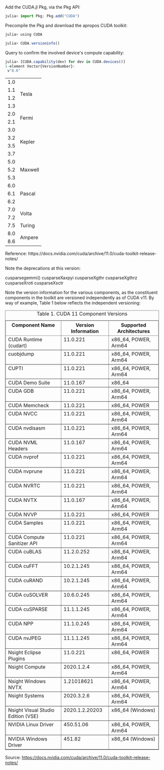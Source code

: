 





Add the CUDA.jl Pkg, via the Pkg API:


```javascript
julia> import Pkg; Pkg.add("CUDA")
```

Precompile the Pkg and download the apropos CUDA toolkit:

```javascript
julia> using CUDA
```

```javascript
julia> CUDA.versioninfo()
```

Query to confirm the involved device's compute capability:

```javascript
julia> [CUDA.capability(dev) for dev in CUDA.devices()]
1-element Vector{VersionNumber}:
 v"8.6"
```

<table>
	<tbody>
		<tr>
			<td>1.0</td>
			<td rowspan="4">Tesla</td>
		</tr>
		<tr>
			<td>1.1</td>
		</tr>
		<tr>
			<td>1.2</td>
		</tr>
		<tr>
			<td>1.3</td>
		</tr>
		<tr>
			<td>2.0</td>
			<td rowspan="2">Fermi</td>
		</tr>
		<tr>
			<td>2.1</td>
		</tr>
		<tr>
			<td>3.0</td>
			<td rowspan="4">Kepler</td>
		</tr>
		<tr>
			<td>3.2</td>
		</tr>
		<tr>
			<td>3.5</td>
		</tr>
		<tr>
			<td>3.7</td>
		</tr>
		<tr>
			<td>5.0</td>
			<td rowspan="3">Maxwell</td>
		</tr>
		<tr>
			<td>5.2</td>
		</tr>
		<tr>
			<td>5.3</td>
		</tr>
		<tr>
			<td>6.0</td>
			<td rowspan="3">Pascal</td>
		</tr>
		<tr>
			<td>6.1</td>
		</tr>
		<tr>
			<td>6.2</td>
		</tr>
		<tr>
			<td>7.0</td>
			<td rowspan="2">Volta</td>
		</tr>
		<tr>
			<td>7.2</td>
		</tr>
		<tr>
			<td>7.5</td>
			<td>Turing</td>
		</tr>
		<tr>
			<td>8.0</td>
			<td rowspan="2">Ampere
</td>
		</tr>
		<tr>
			<td>8.6</td>
		</tr>
	</tbody>
</table>
Reference: https://docs.nvidia.com/cuda/archive/11.0/cuda-toolkit-release-notes/

Note the deprecations at this version:

cusparse<t>gemmi()
cusparseXaxpyi
cusparseXgthr
cusparseXgthrz
cusparseXroti
cusparseXsctr
 
Note the version information for the various components, as the constituent components in the toolkit are versioned independently as of CUDA v11. By way of example, Table 1 below reflects the independent versioning:

<table cellpadding="4" cellspacing="0" frame="border" border="1" rules="all">
<caption><span >Table 1. CUDA 11 Component Versions</span></caption>
<thead class="thead" align="left">
<tr class="row">
<th class="entry" align="center" valign="top" id="d54e1044" rowspan="1" colspan="1">Component Name</th>
<th class="entry" align="center" valign="top" id="d54e1047" rowspan="1" colspan="1">Version Information</th>
<th class="entry" align="center" valign="top" id="d54e1050" rowspan="1" colspan="1">Supported Architectures</th>
</tr>
</thead>
<tbody class="tbody">
<tr class="row">
<td class="entry" valign="top" headers="d54e1044" rowspan="1" colspan="1">CUDA Runtime (cudart)</td>
<td class="entry" valign="top" headers="d54e1047" rowspan="1" colspan="1">11.0.221</td>
<td class="entry" valign="top" headers="d54e1050" rowspan="1" colspan="1">x86_64, POWER, Arm64</td>
</tr>
<tr class="row">
<td class="entry" valign="top" headers="d54e1044" rowspan="1" colspan="1">cuobjdump</td>
<td class="entry" valign="top" headers="d54e1047" rowspan="1" colspan="1">11.0.221</td>
<td class="entry" valign="top" headers="d54e1050" rowspan="1" colspan="1">x86_64, POWER, Arm64</td>
</tr>
<tr class="row">
<td class="entry" valign="top" headers="d54e1044" rowspan="1" colspan="1">CUPTI</td>
<td class="entry" valign="top" headers="d54e1047" rowspan="1" colspan="1">11.0.221</td>
<td class="entry" valign="top" headers="d54e1050" rowspan="1" colspan="1">x86_64, POWER, Arm64</td>
</tr>
<tr class="row">
<td class="entry" valign="top" headers="d54e1044" rowspan="1" colspan="1">CUDA Demo Suite</td>
<td class="entry" valign="top" headers="d54e1047" rowspan="1" colspan="1">11.0.167</td>
<td class="entry" valign="top" headers="d54e1050" rowspan="1" colspan="1">x86_64</td>
</tr>
<tr class="row">
<td class="entry" valign="top" headers="d54e1044" rowspan="1" colspan="1">CUDA GDB</td>
<td class="entry" valign="top" headers="d54e1047" rowspan="1" colspan="1">11.0.221</td>
<td class="entry" valign="top" headers="d54e1050" rowspan="1" colspan="1">x86_64, POWER, Arm64</td>
</tr>
<tr class="row">
<td class="entry" valign="top" headers="d54e1044" rowspan="1" colspan="1">CUDA Memcheck</td>
<td class="entry" valign="top" headers="d54e1047" rowspan="1" colspan="1">11.0.221</td>
<td class="entry" valign="top" headers="d54e1050" rowspan="1" colspan="1">x86_64, POWER</td>
</tr>
<tr class="row">
<td class="entry" valign="top" headers="d54e1044" rowspan="1" colspan="1">CUDA NVCC</td>
<td class="entry" valign="top" headers="d54e1047" rowspan="1" colspan="1">11.0.221</td>
<td class="entry" valign="top" headers="d54e1050" rowspan="1" colspan="1">x86_64, POWER, Arm64</td>
</tr>
<tr class="row">
<td class="entry" valign="top" headers="d54e1044" rowspan="1" colspan="1">CUDA nvdisasm</td>
<td class="entry" valign="top" headers="d54e1047" rowspan="1" colspan="1">11.0.221</td>
<td class="entry" valign="top" headers="d54e1050" rowspan="1" colspan="1">x86_64, POWER, Arm64</td>
</tr>
<tr class="row">
<td class="entry" valign="top" headers="d54e1044" rowspan="1" colspan="1">CUDA NVML Headers</td>
<td class="entry" valign="top" headers="d54e1047" rowspan="1" colspan="1">11.0.167</td>
<td class="entry" valign="top" headers="d54e1050" rowspan="1" colspan="1">x86_64, POWER, Arm64</td>
</tr>
<tr class="row">
<td class="entry" valign="top" headers="d54e1044" rowspan="1" colspan="1">CUDA nvprof</td>
<td class="entry" valign="top" headers="d54e1047" rowspan="1" colspan="1">11.0.221</td>
<td class="entry" valign="top" headers="d54e1050" rowspan="1" colspan="1">x86_64, POWER, Arm64</td>
</tr>
<tr class="row">
<td class="entry" valign="top" headers="d54e1044" rowspan="1" colspan="1">CUDA nvprune</td>
<td class="entry" valign="top" headers="d54e1047" rowspan="1" colspan="1">11.0.221</td>
<td class="entry" valign="top" headers="d54e1050" rowspan="1" colspan="1">x86_64, POWER, Arm64</td>
</tr>
<tr class="row">
<td class="entry" valign="top" headers="d54e1044" rowspan="1" colspan="1">CUDA NVRTC</td>
<td class="entry" valign="top" headers="d54e1047" rowspan="1" colspan="1">11.0.221</td>
<td class="entry" valign="top" headers="d54e1050" rowspan="1" colspan="1">x86_64, POWER, Arm64</td>
</tr>
<tr class="row">
<td class="entry" valign="top" headers="d54e1044" rowspan="1" colspan="1">CUDA NVTX</td>
<td class="entry" valign="top" headers="d54e1047" rowspan="1" colspan="1">11.0.167</td>
<td class="entry" valign="top" headers="d54e1050" rowspan="1" colspan="1">x86_64, POWER, Arm64</td>
</tr>
<tr class="row">
<td class="entry" valign="top" headers="d54e1044" rowspan="1" colspan="1">CUDA NVVP</td>
<td class="entry" valign="top" headers="d54e1047" rowspan="1" colspan="1">11.0.221</td>
<td class="entry" valign="top" headers="d54e1050" rowspan="1" colspan="1">x86_64, POWER</td>
</tr>
<tr class="row">
<td class="entry" valign="top" headers="d54e1044" rowspan="1" colspan="1">CUDA Samples</td>
<td class="entry" valign="top" headers="d54e1047" rowspan="1" colspan="1">11.0.221</td>
<td class="entry" valign="top" headers="d54e1050" rowspan="1" colspan="1">x86_64, POWER, Arm64</td>
</tr>
<tr class="row">
<td class="entry" valign="top" headers="d54e1044" rowspan="1" colspan="1">CUDA Compute Sanitizer API</td>
<td class="entry" valign="top" headers="d54e1047" rowspan="1" colspan="1">11.0.221</td>
<td class="entry" valign="top" headers="d54e1050" rowspan="1" colspan="1">x86_64, POWER, Arm64</td>
</tr>
<tr class="row">
<td class="entry" valign="top" headers="d54e1044" rowspan="1" colspan="1">CUDA cuBLAS</td>
<td class="entry" valign="top" headers="d54e1047" rowspan="1" colspan="1">11.2.0.252</td>
<td class="entry" valign="top" headers="d54e1050" rowspan="1" colspan="1">x86_64, POWER, Arm64</td>
</tr>
<tr class="row">
<td class="entry" valign="top" headers="d54e1044" rowspan="1" colspan="1">CUDA cuFFT</td>
<td class="entry" valign="top" headers="d54e1047" rowspan="1" colspan="1">10.2.1.245</td>
<td class="entry" valign="top" headers="d54e1050" rowspan="1" colspan="1">x86_64, POWER, Arm64</td>
</tr>
<tr class="row">
<td class="entry" valign="top" headers="d54e1044" rowspan="1" colspan="1">CUDA cuRAND</td>
<td class="entry" valign="top" headers="d54e1047" rowspan="1" colspan="1">10.2.1.245</td>
<td class="entry" valign="top" headers="d54e1050" rowspan="1" colspan="1">x86_64, POWER, Arm64</td>
</tr>
<tr class="row">
<td class="entry" valign="top" headers="d54e1044" rowspan="1" colspan="1">CUDA cuSOLVER</td>
<td class="entry" valign="top" headers="d54e1047" rowspan="1" colspan="1">10.6.0.245</td>
<td class="entry" valign="top" headers="d54e1050" rowspan="1" colspan="1">x86_64, POWER, Arm64</td>
</tr>
<tr class="row">
<td class="entry" valign="top" headers="d54e1044" rowspan="1" colspan="1">CUDA cuSPARSE</td>
<td class="entry" valign="top" headers="d54e1047" rowspan="1" colspan="1">11.1.1.245</td>
<td class="entry" valign="top" headers="d54e1050" rowspan="1" colspan="1">x86_64, POWER, Arm64</td>
</tr>
<tr class="row">
<td class="entry" valign="top" headers="d54e1044" rowspan="1" colspan="1">CUDA NPP</td>
<td class="entry" valign="top" headers="d54e1047" rowspan="1" colspan="1">11.1.0.245</td>
<td class="entry" valign="top" headers="d54e1050" rowspan="1" colspan="1">x86_64, POWER, Arm64</td>
</tr>
<tr class="row">
<td class="entry" valign="top" headers="d54e1044" rowspan="1" colspan="1">CUDA nvJPEG</td>
<td class="entry" valign="top" headers="d54e1047" rowspan="1" colspan="1">11.1.1.245</td>
<td class="entry" valign="top" headers="d54e1050" rowspan="1" colspan="1">x86_64, POWER, Arm64</td>
</tr>
<tr class="row">
<td class="entry" valign="top" headers="d54e1044" rowspan="1" colspan="1">Nsight Eclipse Plugins</td>
<td class="entry" valign="top" headers="d54e1047" rowspan="1" colspan="1">11.0.221</td>
<td class="entry" valign="top" headers="d54e1050" rowspan="1" colspan="1">x86_64, POWER</td>
</tr>
<tr class="row">
<td class="entry" valign="top" headers="d54e1044" rowspan="1" colspan="1">Nsight Compute</td>
<td class="entry" valign="top" headers="d54e1047" rowspan="1" colspan="1">2020.1.2.4</td>
<td class="entry" valign="top" headers="d54e1050" rowspan="1" colspan="1">x86_64, POWER, Arm64</td>
</tr>
<tr class="row">
<td class="entry" valign="top" headers="d54e1044" rowspan="1" colspan="1">Nsight Windows NVTX</td>
<td class="entry" valign="top" headers="d54e1047" rowspan="1" colspan="1">1.21018621</td>
<td class="entry" valign="top" headers="d54e1050" rowspan="1" colspan="1">x86_64, POWER, Arm64</td>
</tr>
<tr class="row">
<td class="entry" valign="top" headers="d54e1044" rowspan="1" colspan="1">Nsight Systems</td>
<td class="entry" valign="top" headers="d54e1047" rowspan="1" colspan="1">2020.3.2.6</td>
<td class="entry" valign="top" headers="d54e1050" rowspan="1" colspan="1">x86_64, POWER, Arm64</td>
</tr>
<tr class="row">
<td class="entry" valign="top" headers="d54e1044" rowspan="1" colspan="1">Nsight Visual Studio Edition (VSE)</td>
<td class="entry" valign="top" headers="d54e1047" rowspan="1" colspan="1">2020.1.2.20203</td>
<td class="entry" valign="top" headers="d54e1050" rowspan="1" colspan="1">x86_64 (Windows)</td>
</tr>
<tr class="row">
<td class="entry" valign="top" headers="d54e1044" rowspan="1" colspan="1">NVIDIA Linux Driver</td>
<td class="entry" valign="top" headers="d54e1047" rowspan="1" colspan="1">450.51.06</td>
<td class="entry" valign="top" headers="d54e1050" rowspan="1" colspan="1">x86_64, POWER, Arm64</td>
</tr>
<tr class="row">
<td class="entry" valign="top" headers="d54e1044" rowspan="1" colspan="1">NVIDIA Windows Driver</td>
<td class="entry" valign="top" headers="d54e1047" rowspan="1" colspan="1">451.82</td>
<td class="entry" valign="top" headers="d54e1050" rowspan="1" colspan="1">x86_64 (Windows)</td>
</tr>
</tbody>
</table>

Source: https://docs.nvidia.com/cuda/archive/11.0/cuda-toolkit-release-notes/

